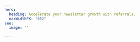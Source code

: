 ```yaml
---
hero:
  heading: Accelerate your newsletter growth with referrals.
  maxWidthPX: "652"
seo:
  image: ''

---
```

